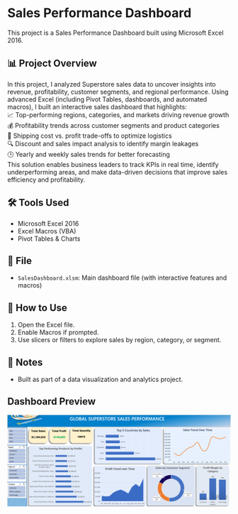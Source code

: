 # Sales Performance Dashboard

This project is a Sales Performance Dashboard built using Microsoft Excel 2016.

## 📊 Project Overview

In this project, I analyzed Superstore sales data to uncover insights into revenue, profitability, customer segments, and regional performance. Using advanced Excel (including Pivot Tables, dashboards, and automated macros), I built an interactive sales dashboard that highlights:  
📈 Top-performing regions, categories, and markets driving revenue growth  
💰 Profitability trends across customer segments and product categories  
🚚 Shipping cost vs. profit trade-offs to optimize logistics  
🔍 Discount and sales impact analysis to identify margin leakages  
🕒 Yearly and weekly sales trends for better forecasting  
This solution enables business leaders to track KPIs in real time, identify underperforming areas, and make data-driven decisions that improve sales efficiency and profitability.

## 🛠 Tools Used
- Microsoft Excel 2016
- Excel Macros (VBA)
- Pivot Tables & Charts

## 📁 File
- `SalesDashboard.xlsm`: Main dashboard file (with interactive features and macros)

## 🚀 How to Use
1. Open the Excel file.
2. Enable Macros if prompted.
3. Use slicers or filters to explore sales by region, category, or segment.

## 📌 Notes

- Built as part of a data visualization and analytics project.

## Dashboard Preview
![Dashboard Screenshot](https://github.com/gozzy15/sales-performance-dashboard/blob/main/sales.png)


